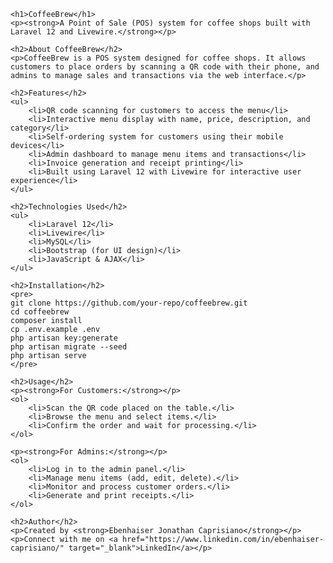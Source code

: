     <h1>CoffeeBrew</h1>
    <p><strong>A Point of Sale (POS) system for coffee shops built with Laravel 12 and Livewire.</strong></p>

    <h2>About CoffeeBrew</h2>
    <p>CoffeeBrew is a POS system designed for coffee shops. It allows customers to place orders by scanning a QR code with their phone, and admins to manage sales and transactions via the web interface.</p>

    <h2>Features</h2>
    <ul>
        <li>QR code scanning for customers to access the menu</li>
        <li>Interactive menu display with name, price, description, and category</li>
        <li>Self-ordering system for customers using their mobile devices</li>
        <li>Admin dashboard to manage menu items and transactions</li>
        <li>Invoice generation and receipt printing</li>
        <li>Built using Laravel 12 with Livewire for interactive user experience</li>
    </ul>

    <h2>Technologies Used</h2>
    <ul>
        <li>Laravel 12</li>
        <li>Livewire</li>
        <li>MySQL</li>
        <li>Bootstrap (for UI design)</li>
        <li>JavaScript & AJAX</li>
    </ul>

    <h2>Installation</h2>
    <pre>
    git clone https://github.com/your-repo/coffeebrew.git
    cd coffeebrew
    composer install
    cp .env.example .env
    php artisan key:generate
    php artisan migrate --seed
    php artisan serve
    </pre>

    <h2>Usage</h2>
    <p><strong>For Customers:</strong></p>
    <ol>
        <li>Scan the QR code placed on the table.</li>
        <li>Browse the menu and select items.</li>
        <li>Confirm the order and wait for processing.</li>
    </ol>

    <p><strong>For Admins:</strong></p>
    <ol>
        <li>Log in to the admin panel.</li>
        <li>Manage menu items (add, edit, delete).</li>
        <li>Monitor and process customer orders.</li>
        <li>Generate and print receipts.</li>
    </ol>

    <h2>Author</h2>
    <p>Created by <strong>Ebenhaiser Jonathan Caprisiano</strong></p>
    <p>Connect with me on <a href="https://www.linkedin.com/in/ebenhaiser-caprisiano/" target="_blank">LinkedIn</a></p>
